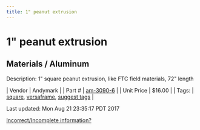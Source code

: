 ```yaml
---
title: 1" peanut extrusion
---
```


# 1" peanut extrusion
## Materials / Aluminum
Description: 	1" square peanut extrusion, like FTC field materials, 72" length 

| Vendor | Andymark | 
| Part # | [am-3090-6](http://www.andymark.com/peanut-extrusion-frame-72-inch-p/am-3090-6.htm) | 
| Unit Price | $16.00 | 
| Tags: | [square](https://jgermita.github.io/frc-parts/search/?q=square), [versaframe](https://jgermita.github.io/frc-parts/search/?q=versaframe), [suggest tags](https://docs.google.com/forms/d/e/1FAIpQLSeWyY8v3RgOty-MyWmh9U0iivNYN_molChYyS-0U-o-kOAv_g/viewform) | 

Last updated: Mon Aug 21 23:35:17 PDT 2017

 [Incorrect/Incomplete information?](https://docs.google.com/forms/d/e/1FAIpQLSeWyY8v3RgOty-MyWmh9U0iivNYN_molChYyS-0U-o-kOAv_g/viewform)